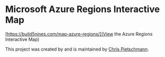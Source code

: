 # Microsoft Azure Regions Interactive Map

[https://build5nines.com/map-azure-regions/](View the Azure Regions Interactive Map)

This project was created by and is maintained by [Chris Pietschmann](http://pietschsoft.com).
